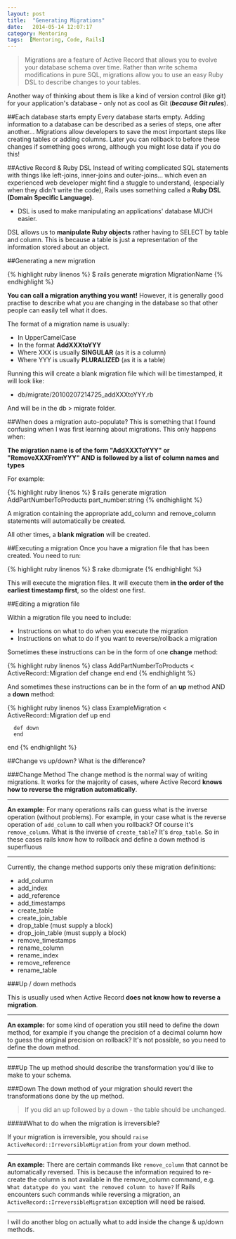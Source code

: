 ```yaml
---
layout: post
title:  "Generating Migrations"
date:   2014-05-14 12:07:17
category: Mentoring
tags:  [Mentoring, Code, Rails]
---
```


> Migrations are a feature of Active Record that allows you to evolve your database schema over time. Rather than write schema modifications in pure SQL, migrations allow you to use an easy Ruby DSL to describe changes to your tables.

Another way of thinking about them is like a kind of version control (like git) for your application's database - only not as cool as Git (***because Git rules***).

##Each database starts empty
Every database starts empty.
Adding information to a database can be described as a series of steps, one after another... Migrations allow developers to save the most important steps like creating tables or adding columns. Later you can rollback to before these changes if something goes wrong, although you might lose data if you do this!

##Active Record & Ruby DSL
Instead of writing complicated SQL statements with things like left-joins, inner-joins and outer-joins... which even an experienced web developer might find a stuggle to understand, (especially when they didn't write the code), Rails uses something called a **Ruby DSL (Domain Specific Language)**.

- DSL is used to make manipulating an applications' database MUCH easier.

DSL allows us to **manipulate Ruby objects** rather having to SELECT by table and column. This is because a table is just a representation of the information stored about an object. 

##Generating a new migration

{% highlight ruby linenos %}
  $ rails generate migration MigrationName
{% endhighlight %}

**You can call a migration anything you want!** However, it is generally good practise to describe what you are changing in the database so that other people can easily tell what it does.

The format of a migration name is usually:

* In UpperCamelCase
* In the format **AddXXXtoYYY**
* Where XXX is usually **SINGULAR** (as it is a column)
* Where YYY is usually **PLURALIZED** (as it is a table)

Running this will create a blank migration file which will be timestamped, it will look like:

* db/migrate/20100207214725_addXXXtoYYY.rb

And will be in the db > migrate folder.

##When does a migration auto-populate?
This is something that I found confusing when I was first learning about migrations. This only happens when:

**The migration name is of the form "AddXXXToYYY" or "RemoveXXXFromYYY" AND is followed by a list of column names and types**

For example: 

{% highlight ruby linenos %}
  $ rails generate migration AddPartNumberToProducts part_number:string
{% endhighlight %}

A migration containing the appropriate add_column and remove_column statements will automatically be created.

All other times, a **blank migration** will be created.

##Executing a migration
Once you have a migration file that has been created. You need to run:

{% highlight ruby linenos %}
  $ rake db:migrate
{% endhighlight %}

This will execute the migration files. It will execute them **in the order of the earliest timestamp first**, so the oldest one first. 

##Editing a migration file

Within a migration file you need to include:

* Instructions on what to do when you execute the migration
* Instructions on what to do if you want to reverse/rollback a migration 

Sometimes these instructions can be in the form of one **change** method:

{% highlight ruby linenos %}
  class AddPartNumberToProducts < ActiveRecord::Migration
      def change
      end
  end
{% endhighlight %}
  
And sometimes these instructions can be in the form of an **up** method AND a **down** method:

{% highlight ruby linenos %}
  class ExampleMigration < ActiveRecord::Migration
      def up
      end
 
      def down
      end
  end
{% endhighlight %}

##Change vs up/down?
What is the difference?

###Change Method
The change method is the normal way of writing migrations. It works for the majority of cases, where Active Record **knows how to reverse the migration automatically**.

-----

**An example:** 
For many operations rails can guess what is the inverse operation (without problems). For example, in your case what is the reverse operation of `add_column` to call when you rollback? Of course it's `remove_column`. What is the inverse of `create_table`? It's `drop_table`. So in these cases rails know how to rollback and define a down method is superfluous


-----

Currently, the change method supports only these migration definitions:

* add_column
* add_index
* add_reference
* add_timestamps
* create_table
* create_join_table
* drop_table (must supply a block)
* drop_join_table (must supply a block)
* remove_timestamps
* rename_column
* rename_index
* remove_reference
* rename_table

###Up / down methods

This is usually used when Active Record **does not know how to reverse a migration**. 

-----

**An example:**  for some kind of operation you still need to define the down method, for example if you change the precision of a decimal column how to guess the original precision on rollback? It's not possible, so you need to define the down method.

-----

###Up
The up method should describe the transformation you'd like to make to your schema.

###Down
The down method of your migration should revert the transformations done by the up method. 

> If you did an up followed by a down - the table should be unchanged.

#####What to do when the migration is irreversible?

If your migration is irreversible, you should `raise ActiveRecord::IrreversibleMigration` from your down method.

-----

**An example:** There are certain commands like `remove_column` that cannot be automatically reversed. This is because the information required to re-create the column is not available in the remove_column command, e.g. `What datatype do you want the removed column to have?` If Rails encounters such commands while reversing a migration, an `ActiveRecord::IrreversibleMigration` exception will need be raised.

-----

I will do another blog on actually what to add inside the change & up/down methods.
